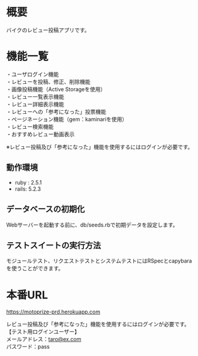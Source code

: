 # 概要
バイクのレビュー投稿アプリです。

# 機能一覧
・ユーザログイン機能  
・レビューを投稿、修正、削除機能  
・画像投稿機能（Active Storageを使用）  
・レビュー一覧表示機能  
・レビュー詳細表示機能  
・レビューへの「参考になった」投票機能  
・ページネーション機能（gem：kaminariを使用）  
・レビュー検索機能  
・おすすめレビュー動画表示  

※レビュー投稿及び「参考になった」機能を使用するにはログインが必要です。

## 動作環境
- ruby : 2.5.1
- rails: 5.2.3

## データベースの初期化
Webサーバーを起動する前に、db/seeds.rbで初期データを設定します。

## テストスイートの実行方法
モジュールテスト、リクエストテストとシステムテストにはRSpecとcapybaraを使うことができます。

# 本番URL
https://motoprize-prd.herokuapp.com

レビュー投稿及び「参考になった」機能を使用するにはログインが必要です。  
【テスト用ログインユーザー】  
メールアドレス：taro@ex.com  
パスワード：pass  
